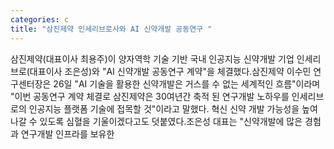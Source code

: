 ```yaml
---
categories: c
title: "삼진제약 인세리브로사와 AI 신약개발 공동연구 "
---
```

삼진제약(대표이사 최용주)이 양자역학 기술 기반 국내 인공지능 신약개발 기업 인세리브로(대표이사 조은성)와 "AI 신약개발 공동연구 계약"을 체결했다.삼진제약 이수민 연구센터장은 26일 "AI 기술을 활용한 신약개발은 거스를 수 없는 세계적인 흐름"이라며 "이번 공동연구 계약 체결로 삼진제약은 30여년간 축적 된 연구개발 노하우를 인세리브로의 인공지능 플랫폼 기술에 접목할 것"이라고 말했다. 혁신 신약 개발 가능성을 높여 나갈 수 있도록 심혈을 기울이겠다고도 덧붙였다.조은성 대표는 "신약개발에 많은 경험과 연구개발 인프라를 보유한
